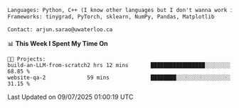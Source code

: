 ```txt
Languages: Python, C++ (I know other languages but I don't wanna work in em)
Frameworks: tinygrad, PyTorch, sklearn, NumPy, Pandas, Matplotlib

Contact: arjun.sarao@uwaterloo.ca
```

<!--START_SECTION:waka-->
📊 **This Week I Spent My Time On** 

```text
🐱‍💻 Projects: 
build-an-LLM-from-scratch2 hrs 12 mins       █████████████████░░░░░░░░   68.85 % 
website-qa-2             59 mins             ████████░░░░░░░░░░░░░░░░░   31.15 % 
```


 Last Updated on 09/07/2025 01:00:19 UTC
<!--END_SECTION:waka-->
